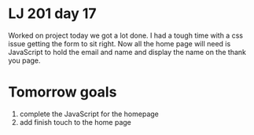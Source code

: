 # LJ 201 day 17
Worked on project today we got a lot done. I had a tough time with a css issue getting the form to sit right.
Now all the home page will need is JavaScript to hold the email and name and display the name on the thank you page.

# Tomorrow goals
1. complete the JavaScript for the homepage
2. add finish touch to the home page    
